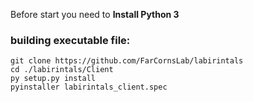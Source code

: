 Before start you need to **Install Python 3**

### building executable file:
```
git clone https://github.com/FarCornsLab/labirintals
cd ./labirintals/Client
py setup.py install
pyinstaller labirintals_client.spec
``` 